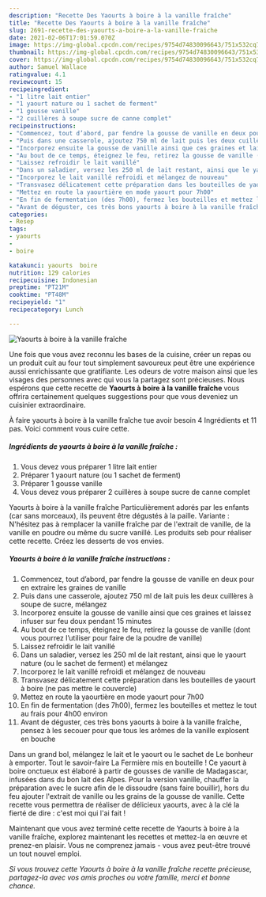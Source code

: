 ```yaml
---
description: "Recette Des Yaourts à boire à la vanille fraîche"
title: "Recette Des Yaourts à boire à la vanille fraîche"
slug: 2691-recette-des-yaourts-a-boire-a-la-vanille-fraiche
date: 2021-02-06T17:01:59.070Z
image: https://img-global.cpcdn.com/recipes/9754d74830096643/751x532cq70/yaourts-a-boire-a-la-vanille-fraiche-photo-principale-de-la-recette.jpg
thumbnail: https://img-global.cpcdn.com/recipes/9754d74830096643/751x532cq70/yaourts-a-boire-a-la-vanille-fraiche-photo-principale-de-la-recette.jpg
cover: https://img-global.cpcdn.com/recipes/9754d74830096643/751x532cq70/yaourts-a-boire-a-la-vanille-fraiche-photo-principale-de-la-recette.jpg
author: Samuel Wallace
ratingvalue: 4.1
reviewcount: 15
recipeingredient:
- "1 litre lait entier"
- "1 yaourt nature ou 1 sachet de ferment"
- "1 gousse vanille"
- "2 cuillères à soupe sucre de canne complet"
recipeinstructions:
- "Commencez, tout d’abord, par fendre la gousse de vanille en deux pour en extraire les graines de vanille"
- "Puis dans une casserole, ajoutez 750 ml de lait puis les deux cuillères à soupe de sucre, mélangez"
- "Incorporez ensuite la gousse de vanille ainsi que ces graines et laissez infuser sur feu doux pendant 15 minutes"
- "Au bout de ce temps, éteignez le feu, retirez la gousse de vanille (dont vous pourrez l’utiliser pour faire de la poudre de vanille)"
- "Laissez refroidir le lait vanillé"
- "Dans un saladier, versez les 250 ml de lait restant, ainsi que le yaourt nature (ou le sachet de ferment) et mélangez"
- "Incorporez le lait vanillé refroidi et mélangez de nouveau"
- "Transvasez délicatement cette préparation dans les bouteilles de yaourt à boire (ne pas mettre le couvercle)"
- "Mettez en route la yaourtière en mode yaourt pour 7h00"
- "En fin de fermentation (des 7h00), fermez les bouteilles et mettez le tout au frais pour 4h00 environ"
- "Avant de déguster, ces très bons yaourts à boire à la vanille fraîche, pensez à les secouer pour que tous les arômes de la vanille explosent en bouche"
categories:
- Resep
tags:
- yaourts
- 
- boire

katakunci: yaourts  boire 
nutrition: 129 calories
recipecuisine: Indonesian
preptime: "PT21M"
cooktime: "PT48M"
recipeyield: "1"
recipecategory: Lunch

---
```



![Yaourts à boire à la vanille fraîche](https://img-global.cpcdn.com/recipes/9754d74830096643/751x532cq70/yaourts-a-boire-a-la-vanille-fraiche-photo-principale-de-la-recette.jpg)

Une fois que vous avez reconnu les bases de la cuisine, créer un repas ou un produit cuit au four tout simplement savoureux peut être une expérience aussi enrichissante que gratifiante. Les odeurs de votre maison ainsi que les visages des personnes avec qui vous la partagez sont précieuses. Nous espérons que cette recette de <strong> Yaourts à boire à la vanille fraîche </strong> vous offrira certainement quelques suggestions pour que vous deveniez un cuisinier extraordinaire.

<!--inarticleads1-->

À faire yaourts à boire à la vanille fraîche tue avoir besoin 4 Ingrédients et 11 pas. Voici comment vous cuire cette.

##### Ingrédients de yaourts à boire à la vanille fraîche :

1. Vous devez vous préparer 1 litre lait entier
1. Préparer 1 yaourt nature (ou 1 sachet de ferment)
1. Préparer 1 gousse vanille
1. Vous devez vous préparer 2 cuillères à soupe sucre de canne complet


Yaourts à boire à la vanille fraîche Particulièrement adorés par les enfants (car sans morceaux), ils peuvent être dégustés à la paille. Variante : N&#39;hésitez pas à remplacer la vanille fraîche par de l&#39;extrait de vanille, de la vanille en poudre ou même du sucre vanillé. Les produits seb pour réaliser cette recette. Créez les desserts de vos envies. 

<!--inarticleads2-->

##### Yaourts à boire à la vanille fraîche instructions :

1. Commencez, tout d’abord, par fendre la gousse de vanille en deux pour en extraire les graines de vanille
1. Puis dans une casserole, ajoutez 750 ml de lait puis les deux cuillères à soupe de sucre, mélangez
1. Incorporez ensuite la gousse de vanille ainsi que ces graines et laissez infuser sur feu doux pendant 15 minutes
1. Au bout de ce temps, éteignez le feu, retirez la gousse de vanille (dont vous pourrez l’utiliser pour faire de la poudre de vanille)
1. Laissez refroidir le lait vanillé
1. Dans un saladier, versez les 250 ml de lait restant, ainsi que le yaourt nature (ou le sachet de ferment) et mélangez
1. Incorporez le lait vanillé refroidi et mélangez de nouveau
1. Transvasez délicatement cette préparation dans les bouteilles de yaourt à boire (ne pas mettre le couvercle)
1. Mettez en route la yaourtière en mode yaourt pour 7h00
1. En fin de fermentation (des 7h00), fermez les bouteilles et mettez le tout au frais pour 4h00 environ
1. Avant de déguster, ces très bons yaourts à boire à la vanille fraîche, pensez à les secouer pour que tous les arômes de la vanille explosent en bouche


Dans un grand bol, mélangez le lait et le yaourt ou le sachet de Le bonheur à emporter. Tout le savoir-faire La Fermière mis en bouteille ! Ce yaourt à boire onctueux est élaboré à partir de gousses de vanille de Madagascar, infusées dans du bon lait des Alpes. Pour la version vanille, chauffer la préparation avec le sucre afin de le dissoudre (sans faire bouillir), hors du feu ajouter l&#39;extrait de vanille ou les grains de la gousse de vanille. Cette recette vous permettra de réaliser de délicieux yaourts, avec à la clé la fierté de dire : c&#39;est moi qui l&#39;ai fait ! 

<!--inarticleads1-->

<p>
Maintenant que vous avez terminé cette recette de Yaourts à boire à la vanille fraîche, explorez maintenant les recettes et mettez-la en œuvre et prenez-en plaisir. Vous ne comprenez jamais - vous avez peut-être trouvé un tout nouvel emploi.
</p>

<p>
<i>Si vous trouvez cette Yaourts à boire à la vanille fraîche recette précieuse, partagez-la avec vos amis proches ou votre famille, merci et bonne chance.</i>
</p>
